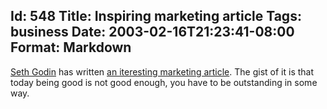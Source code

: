Id: 548
Title: Inspiring marketing article
Tags: business
Date: 2003-02-16T21:23:41-08:00
Format: Markdown
--------------
[Seth Godin](http://www.sethgodin.com/sg/blog/sethgodin.html) has
written [an iteresting marketing
article](http://www.fastcompany.com/online/67/purplecow.html). The gist
of it is that today being good is not good enough, you have to be
outstanding in some way.
